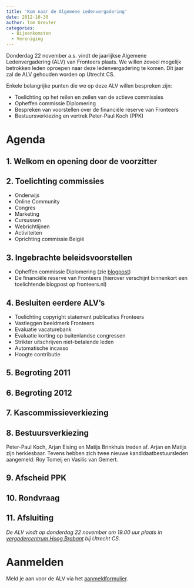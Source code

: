 ```yaml
---
title: 'Kom naar de Algemene Ledenvergadering'
date: 2012-10-30
author: Tom Greuter
categories:
  - Bijeenkomsten
  - Vereniging
---
```


Donderdag 22 november a.s. vindt de jaarlijkse Algemene Ledenvergadering (ALV) van Fronteers plaats. We willen zoveel mogelijk betrokken leden oproepen naar deze ledenvergadering te komen. Dit jaar zal de ALV gehouden worden op Utrecht CS.

Enkele belangrijke punten die we op deze ALV willen bespreken zijn:

- Toelichting op het reilen en zeilen van de actieve commissies
- Opheffen commissie Diplomering
- Bespreken van voorstellen over de financiële reserve van Fronteers
- Bestuursverkiezing en vertrek Peter-Paul Koch (PPK)

# Agenda

## 1. Welkom en opening door de voorzitter

## 2. Toelichting commissies

- Onderwijs
- Online Community
- Congres
- Marketing
- Cursussen
- Webrichtlijnen
- Activiteiten
- Oprichting commissie België

## 3. Ingebrachte beleidsvoorstellen

- Opheffen commissie Diplomering (zie [blogpost](/blog/2012/10/opheffing-commissie-diplomering))
- De financiële reserve van Fronteers (hierover verschijnt binnenkort een toelichtende blogpost op fronteers.nl)

## 4. Besluiten eerdere ALV’s

- Toelichting copyright statement publicaties Fronteers
- Vastleggen beeldmerk Fronteers
- Evaluatie vacaturebank
- Evaluatie korting op buitenlandse congressen
- Strikter uitschrijven niet-betalende leden
- Automatische incasso
- Hoogte contributie

## 5. Begroting 2011

## 6. Begroting 2012

## 7. Kascommissieverkiezing

## 8. Bestuursverkiezing

Peter-Paul Koch, Arjan Eising en Matijs Brinkhuis treden af. Arjan en Matijs zijn herkiesbaar. Tevens hebben zich twee nieuwe kandidaatbestuursleden aangemeld: Roy Tomeij en Vasilis van Gemert.

## 9. Afscheid PPK

## 10. Rondvraag

## 11. Afsluiting

_De ALV vindt op donderdag 22 november om 19.00 uur plaats in [vergadercentrum Hoog Brabant](http://www.hoogbrabant.nl/Routebeschrijving/) bij Utrecht CS._

# Aanmelden

Meld je aan voor de ALV via het [aanmeldformulier](/vereniging/bestuur#formulier-1).
